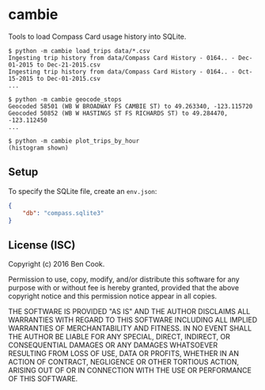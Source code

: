 # cambie

Tools to load Compass Card usage history into SQLite.

    $ python -m cambie load_trips data/*.csv
    Ingesting trip history from data/Compass Card History - 0164.. - Dec-01-2015 to Dec-21-2015.csv
    Ingesting trip history from data/Compass Card History - 0164.. - Oct-15-2015 to Dec-01-2015.csv
    ...

    $ python -m cambie geocode_stops
    Geocoded 58501 (WB W BROADWAY FS CAMBIE ST) to 49.263340, -123.115720
    Geocoded 50852 (WB W HASTINGS ST FS RICHARDS ST) to 49.284470, -123.112450
    ...

    $ python -m cambie plot_trips_by_hour
    (histogram shown)

## Setup

To specify the SQLite file, create an `env.json`:

```json
{
    "db": "compass.sqlite3"
}
```

## License (ISC)

Copyright (c) 2016 Ben Cook.

Permission to use, copy, modify, and/or distribute this software for any purpose with or without fee is hereby granted, provided that the above copyright notice and this permission notice appear in all copies.

THE SOFTWARE IS PROVIDED "AS IS" AND THE AUTHOR DISCLAIMS ALL WARRANTIES WITH REGARD TO THIS SOFTWARE INCLUDING ALL IMPLIED WARRANTIES OF MERCHANTABILITY AND FITNESS. IN NO EVENT SHALL THE AUTHOR BE LIABLE FOR ANY SPECIAL, DIRECT, INDIRECT, OR CONSEQUENTIAL DAMAGES OR ANY DAMAGES WHATSOEVER RESULTING FROM LOSS OF USE, DATA OR PROFITS, WHETHER IN AN ACTION OF CONTRACT, NEGLIGENCE OR OTHER TORTIOUS ACTION, ARISING OUT OF OR IN CONNECTION WITH THE USE OR PERFORMANCE OF THIS SOFTWARE.
